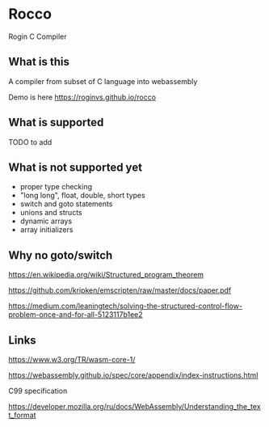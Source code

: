 # Rocco

Rogin C Compiler

## What is this

A compiler from subset of C language into webassembly

Demo is here <https://roginvs.github.io/rocco>

## What is supported

TODO to add

## What is not supported yet

- proper type checking
- "long long", float, double, short types
- switch and goto statements
- unions and structs
- dynamic arrays
- array initializers

## Why no goto/switch

https://en.wikipedia.org/wiki/Structured_program_theorem

https://github.com/kripken/emscripten/raw/master/docs/paper.pdf

https://medium.com/leaningtech/solving-the-structured-control-flow-problem-once-and-for-all-5123117b1ee2

## Links

https://www.w3.org/TR/wasm-core-1/

https://webassembly.github.io/spec/core/appendix/index-instructions.html

C99 specification

https://developer.mozilla.org/ru/docs/WebAssembly/Understanding_the_text_format
